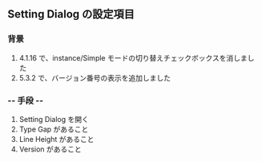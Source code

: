 ## Setting Dialog の設定項目

### 背景

1.  4.1.16 で、instance/Simple モードの切り替えチェックボックスを消しました
2.  5.3.2 で、バージョン番号の表示を追加しました

### -- 手段 --

1.  Setting Dialog を開く
2.  Type Gap があること
3.  Line Height があること
4.  Version があること
